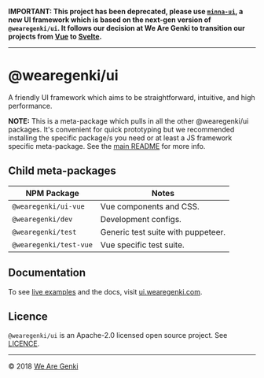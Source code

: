 <!-- markdownlint-disable first-line-h1 -->

**IMPORTANT: This project has been deprecated, please use [`minna-ui`](https://github.com/WeAreGenki/minna-ui), a new UI framework which is based on the next-gen version of `@wearegenki/ui`. It follows our decision at We Are Genki to transition our projects from [Vue](https://vuejs.org) to [Svelte](https://svelte.technology).**

-----

# @wearegenki/ui

A friendly UI framework which aims to be straightforward, intuitive, and high performance.

**NOTE:** This is a meta-package which pulls in all the other @wearegenki/ui packages. It's convenient for quick prototyping but we recommended installing the specific package/s you need or at least a JS framework specific meta-package. See the [main README](https://github.com/WeAreGenki/ui/blob/master/README.md) for more info.

## Child meta-packages

| NPM Package | Notes |
|---------|-------|
| `@wearegenki/ui-vue` | Vue components and CSS. |
| `@wearegenki/dev` | Development configs. |
| `@wearegenki/test` | Generic test suite with puppeteer. |
| `@wearegenki/test-vue` | Vue specific test suite. |

## Documentation

To see [live examples](https://ui.wearegenki.com/examples) and the docs, visit [ui.wearegenki.com](https://ui.wearegenki.com).

## Licence

`@wearegenki/ui` is an Apache-2.0 licensed open source project. See [LICENCE](https://github.com/WeAreGenki/ui/blob/master/LICENCE).

-----

© 2018 [We Are Genki](https://wearegenki.com)
